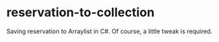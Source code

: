 # reservation-to-collection
Saving reservation to Arraylist in C#. Of course, a little tweak is required.
